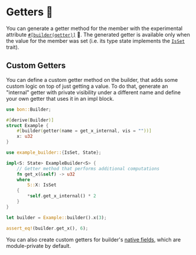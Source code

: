 # Getters :microscope:

You can generate a getter method for the member with the experimental attribute [`#[builder(getter)]`](../../reference/builder/member/getter) 🔬. The generated getter is available only when the value for the member was set (i.e. its type state implements the [`IsSet`](./custom-methods#isset-trait) trait).

## Custom Getters

You can define a custom getter method on the builder, that adds some custom logic on top of just getting a value. To do that, generate an "internal" getter with private visibility under a different name and define your own getter that uses it in an impl block.

```rust
use bon::Builder;

#[derive(Builder)]
struct Example {
    #[builder(getter(name = get_x_internal, vis = ""))]
    x: u32
}

use example_builder::{IsSet, State};

impl<S: State> ExampleBuilder<S> {
    // Getter method that performs additional computations
    fn get_x(&self) -> u32
    where
        S::X: IsSet
    {
        *self.get_x_internal() * 2
    }
}

let builder = Example::builder().x(3);

assert_eq!(builder.get_x(), 6);
```

You can also create custom getters for builder's [native fields](./builder-fields#native-fields), which are module-private by default.
